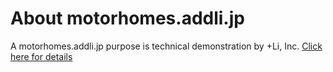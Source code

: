 # About motorhomes.addli.jp

A motorhomes.addli.jp purpose is technical demonstration by +Li, Inc. [Click here for details](https://github.com/addli/motorhomes.addli.jp)